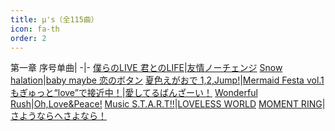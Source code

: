 ```yaml
---
title: μ's（全115曲）
icon: fa-th
order: 2
---
```


第一章 序号单曲|
-|-
<a href="2018/04/10/僕らのLIVE-君とのLIFE.html">僕らのLIVE 君とのLIFE</a>|<a href="2018/04/09/友情ノーチェンジ.html">友情ノーチェンジ</a>
<a href="2018/04/08/Snow-halation.html">Snow halation</a>|<a href="2018/04/07/baby-maybe-恋のボタン.html">baby maybe 恋のボタン</a>
<a href="2018/04/06/夏色えがおで-1,2,Jump!.html">夏色えがおで 1,2,Jump!</a>|<a href="2018/04/05/Mermaid-Festa-vol.1.html">Mermaid Festa vol.1</a>
<a href="2018/04/04/もぎゅっと-love-で接近中.html">もぎゅっと“love”で接近中！</a>|<a href="2018/04/03/愛してるばんざーい.html">愛してるばんざーい！</a>
<a href="2018/04/02/Wonderful-Rush.html">Wonderful Rush</a>|<a href="2018/04/01/Oh,Love&Peace!.html">Oh,Love&Peace!</a>
<a href="2018/03/31/Music-S.T.A.R.T!!.html">Music S.T.A.R.T!!</a>|<a href="2018/03/30/LOVELESS-WORLD.html">LOVELESS WORLD</a>
<a href="2018/03/29/MOMENT-RING.html">MOMENT RING</a>|<a href="2018/03/28/さようならへさよなら.html">さようならへさよなら！</a>
